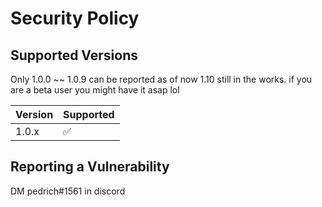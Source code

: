# Security Policy

## Supported Versions

Only 1.0.0 ~~ 1.0.9 can be reported as of now
1.10 still in the works. if you are a beta user you might have it asap lol

| Version | Supported          |
| ------- | ------------------ |
| 1.0.x   | :white_check_mark: |

## Reporting a Vulnerability

DM pedrich#1561 in discord
